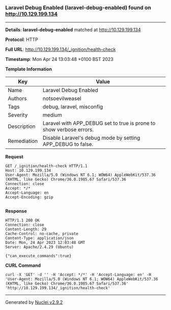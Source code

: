 ### Laravel Debug Enabled (laravel-debug-enabled) found on http://10.129.199.134
---
**Details**: **laravel-debug-enabled**  matched at http://10.129.199.134

**Protocol**: HTTP

**Full URL**: http://10.129.199.134/_ignition/health-check

**Timestamp**: Mon Apr 24 13:03:48 +0100 BST 2023

**Template Information**

| Key | Value |
|---|---|
| Name | Laravel Debug Enabled |
| Authors | notsoevilweasel |
| Tags | debug, laravel, misconfig |
| Severity | medium |
| Description | Laravel with APP_DEBUG set to true is prone to show verbose errors.<br> |
| Remediation | Disable Laravel's debug mode by setting APP_DEBUG to false.<br> |

**Request**
```http
GET /_ignition/health-check HTTP/1.1
Host: 10.129.199.134
User-Agent: Mozilla/5.0 (Windows NT 6.1; WOW64) AppleWebKit/537.36 (KHTML, like Gecko) Chrome/36.0.1985.67 Safari/537.36
Connection: close
Accept: */*
Accept-Language: en
Accept-Encoding: gzip


```

**Response**
```http
HTTP/1.1 200 OK
Connection: close
Content-Length: 29
Cache-Control: no-cache, private
Content-Type: application/json
Date: Mon, 24 Apr 2023 12:03:48 GMT
Server: Apache/2.4.29 (Ubuntu)

{"can_execute_commands":true}
```


**CURL Command**
```
curl -X 'GET' -d '' -H 'Accept: */*' -H 'Accept-Language: en' -H 'User-Agent: Mozilla/5.0 (Windows NT 6.1; WOW64) AppleWebKit/537.36 (KHTML, like Gecko) Chrome/36.0.1985.67 Safari/537.36' 'http://10.129.199.134/_ignition/health-check'
```
---
Generated by [Nuclei v2.9.2](https://github.com/projectdiscovery/nuclei)